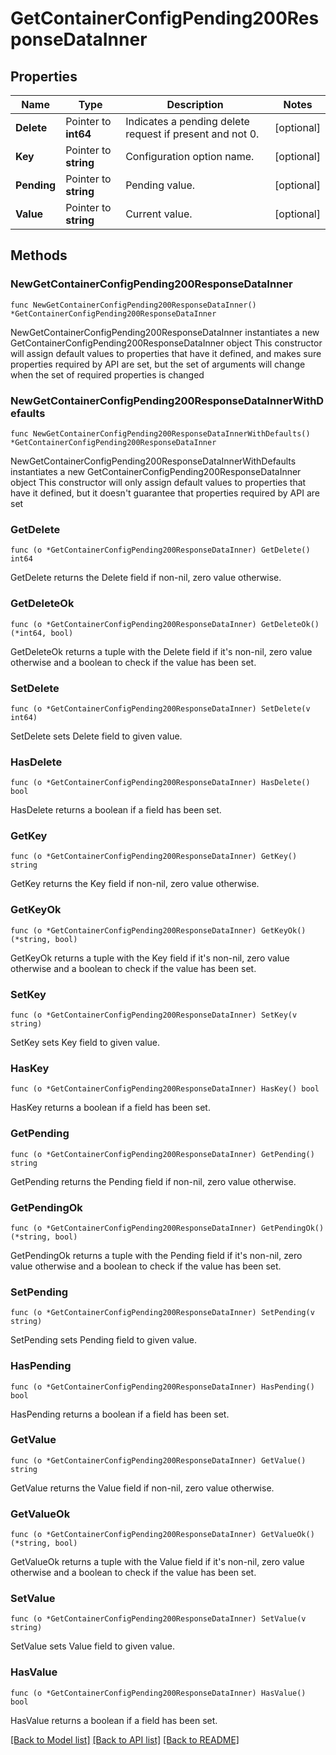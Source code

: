 # GetContainerConfigPending200ResponseDataInner

## Properties

Name | Type | Description | Notes
------------ | ------------- | ------------- | -------------
**Delete** | Pointer to **int64** | Indicates a pending delete request if present and not 0. | [optional] 
**Key** | Pointer to **string** | Configuration option name. | [optional] 
**Pending** | Pointer to **string** | Pending value. | [optional] 
**Value** | Pointer to **string** | Current value. | [optional] 

## Methods

### NewGetContainerConfigPending200ResponseDataInner

`func NewGetContainerConfigPending200ResponseDataInner() *GetContainerConfigPending200ResponseDataInner`

NewGetContainerConfigPending200ResponseDataInner instantiates a new GetContainerConfigPending200ResponseDataInner object
This constructor will assign default values to properties that have it defined,
and makes sure properties required by API are set, but the set of arguments
will change when the set of required properties is changed

### NewGetContainerConfigPending200ResponseDataInnerWithDefaults

`func NewGetContainerConfigPending200ResponseDataInnerWithDefaults() *GetContainerConfigPending200ResponseDataInner`

NewGetContainerConfigPending200ResponseDataInnerWithDefaults instantiates a new GetContainerConfigPending200ResponseDataInner object
This constructor will only assign default values to properties that have it defined,
but it doesn't guarantee that properties required by API are set

### GetDelete

`func (o *GetContainerConfigPending200ResponseDataInner) GetDelete() int64`

GetDelete returns the Delete field if non-nil, zero value otherwise.

### GetDeleteOk

`func (o *GetContainerConfigPending200ResponseDataInner) GetDeleteOk() (*int64, bool)`

GetDeleteOk returns a tuple with the Delete field if it's non-nil, zero value otherwise
and a boolean to check if the value has been set.

### SetDelete

`func (o *GetContainerConfigPending200ResponseDataInner) SetDelete(v int64)`

SetDelete sets Delete field to given value.

### HasDelete

`func (o *GetContainerConfigPending200ResponseDataInner) HasDelete() bool`

HasDelete returns a boolean if a field has been set.

### GetKey

`func (o *GetContainerConfigPending200ResponseDataInner) GetKey() string`

GetKey returns the Key field if non-nil, zero value otherwise.

### GetKeyOk

`func (o *GetContainerConfigPending200ResponseDataInner) GetKeyOk() (*string, bool)`

GetKeyOk returns a tuple with the Key field if it's non-nil, zero value otherwise
and a boolean to check if the value has been set.

### SetKey

`func (o *GetContainerConfigPending200ResponseDataInner) SetKey(v string)`

SetKey sets Key field to given value.

### HasKey

`func (o *GetContainerConfigPending200ResponseDataInner) HasKey() bool`

HasKey returns a boolean if a field has been set.

### GetPending

`func (o *GetContainerConfigPending200ResponseDataInner) GetPending() string`

GetPending returns the Pending field if non-nil, zero value otherwise.

### GetPendingOk

`func (o *GetContainerConfigPending200ResponseDataInner) GetPendingOk() (*string, bool)`

GetPendingOk returns a tuple with the Pending field if it's non-nil, zero value otherwise
and a boolean to check if the value has been set.

### SetPending

`func (o *GetContainerConfigPending200ResponseDataInner) SetPending(v string)`

SetPending sets Pending field to given value.

### HasPending

`func (o *GetContainerConfigPending200ResponseDataInner) HasPending() bool`

HasPending returns a boolean if a field has been set.

### GetValue

`func (o *GetContainerConfigPending200ResponseDataInner) GetValue() string`

GetValue returns the Value field if non-nil, zero value otherwise.

### GetValueOk

`func (o *GetContainerConfigPending200ResponseDataInner) GetValueOk() (*string, bool)`

GetValueOk returns a tuple with the Value field if it's non-nil, zero value otherwise
and a boolean to check if the value has been set.

### SetValue

`func (o *GetContainerConfigPending200ResponseDataInner) SetValue(v string)`

SetValue sets Value field to given value.

### HasValue

`func (o *GetContainerConfigPending200ResponseDataInner) HasValue() bool`

HasValue returns a boolean if a field has been set.


[[Back to Model list]](../README.md#documentation-for-models) [[Back to API list]](../README.md#documentation-for-api-endpoints) [[Back to README]](../README.md)


